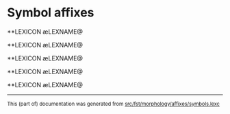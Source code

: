 
# Symbol affixes

**LEXICON æLEXNAME@ 

**LEXICON æLEXNAME@ 

**LEXICON æLEXNAME@ 

**LEXICON æLEXNAME@ 

**LEXICON æLEXNAME@ 

* * *

<small>This (part of) documentation was generated from [src/fst/morphology/affixes/symbols.lexc](https://github.com/giellalt/lang-yrk/blob/main/src/fst/morphology/affixes/symbols.lexc)</small>
